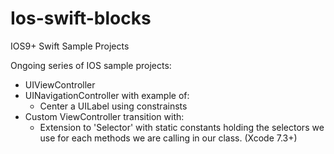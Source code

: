 # Ios-swift-blocks
IOS9+ Swift Sample Projects


Ongoing series of IOS sample projects:
- UIViewController
- UINavigationController with example of: 
    - Center a UILabel using constrainsts
- Custom ViewController transition with:
    - Extension to 'Selector' with  static constants holding the selectors we use for each methods we are calling in our class. (Xcode 7.3+)
